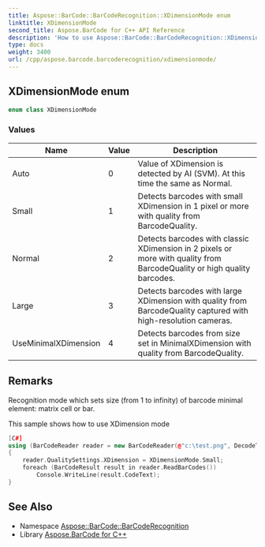 ```yaml
---
title: Aspose::BarCode::BarCodeRecognition::XDimensionMode enum
linktitle: XDimensionMode
second_title: Aspose.BarCode for C++ API Reference
description: 'How to use Aspose::BarCode::BarCodeRecognition::XDimensionMode enum in C++.'
type: docs
weight: 3400
url: /cpp/aspose.barcode.barcoderecognition/xdimensionmode/
---
```

## XDimensionMode enum




```cpp
enum class XDimensionMode
```

### Values

| Name | Value | Description |
| --- | --- | --- |
| Auto | 0 | Value of XDimension is detected by AI (SVM). At this time the same as Normal. |
| Small | 1 | Detects barcodes with small XDimension in 1 pixel or more with quality from BarcodeQuality. |
| Normal | 2 | Detects barcodes with classic XDimension in 2 pixels or more with quality from BarcodeQuality or high quality barcodes. |
| Large | 3 | Detects barcodes with large XDimension with quality from BarcodeQuality captured with high-resolution cameras. |
| UseMinimalXDimension | 4 | Detects barcodes from size set in MinimalXDimension with quality from BarcodeQuality. |

## Remarks


Recognition mode which sets size (from 1 to infinity) of barcode minimal element: matrix cell or bar. 

This sample shows how to use XDimension mode 
```cpp
[C#]
using (BarCodeReader reader = new BarCodeReader(@"c:\test.png", DecodeType.Code39Extended, DecodeType.Code128))
{
    reader.QualitySettings.XDimension = XDimensionMode.Small;
    foreach (BarCodeResult result in reader.ReadBarCodes())
        Console.WriteLine(result.CodeText);
}
```




## See Also

* Namespace [Aspose::BarCode::BarCodeRecognition](../)
* Library [Aspose.BarCode for C++](../../)
